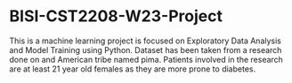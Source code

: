 # BISI-CST2208-W23-Project
This is a machine learning project is focused on Exploratory Data Analysis and Model Training using Python. Dataset has been taken from a research done on and American tribe named pima. Patients involved in the research are at least 21 year old females as they are more prone to diabetes. 
